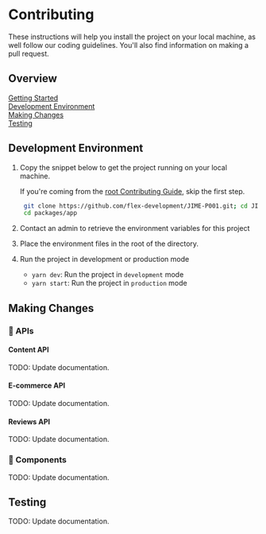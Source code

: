 # Contributing

These instructions will help you install the project on your local machine, as
well follow our coding guidelines. You'll also find information on making a pull
request.

## Overview

[Getting Started](../../../docs/CONTRIBUTING.md)  
[Development Environment](#development-environment)  
[Making Changes](#making-changes)  
[Testing](#testing)

## Development Environment

1. Copy the snippet below to get the project running on your local machine.

   If you're coming from the
   [root Contributing Guide](../../../docs/CONTRIBUTING.md), skip the first
   step.

   ```zsh
    git clone https://github.com/flex-development/JIME-P001.git; cd JIME-P001; yarn
    cd packages/app
   ```

2. Contact an admin to retrieve the environment variables for this project

3. Place the environment files in the root of the directory.

4. Run the project in development or production mode

   - `yarn dev`: Run the project in `development` mode
   - `yarn start`: Run the project in `production` mode

## Making Changes

### 🚧 APIs

#### Content API

TODO: Update documentation.

#### E-commerce API

TODO: Update documentation.

#### Reviews API

TODO: Update documentation.

### 🚧 Components

TODO: Update documentation.

## Testing

TODO: Update documentation.

